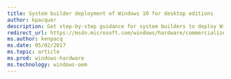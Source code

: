 ```yaml
---
title: System builder deployment of Windows 10 for desktop editions
author: kpacquer
description: Get step-by-step guidance for system builders to deploy Windows 10 to desktop computers, laptops, and 2-in-1s.   
redirect_url: https://msdn.microsoft.com/windows/hardware/commercialize/manufacture/desktop/system-builder-deployment-of-windows-10-for-desktop-editions
ms.author: kenpacq
ms.date: 05/02/2017
ms.topic: article
ms.prod: windows-hardware
ms.technology: windows-oem
---
```

